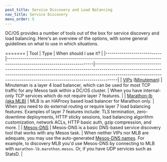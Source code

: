 ```yaml
---
post_title: Service Discovery and Load Balancing
nav_title: Service Discovery
menu_order: 5
---
```


DC/OS provides a number of tools out of the box for service discovery and load balancing. Here's an overview of the options, with some general guidelines on what to use in which situations.

=======
| Tool | Type | When should I use it? |
|----------------------------|-------------------------------------------------------------------------------------------------------------------------|-----------------------------------------------------------------------------------------------------------------------------------------------------------------------------------------------------------------------------------------------------|
| [VIPs][1] ([Minuteman][2]) | Minuteman is a layer 4 load balancer, which can be used for most TCP traffic for any Mesos task within a DC/OS cluster. | When you have internal-only TCP services which do not require layer 7 features. |
| [Marathon-lb (aka MLB)][3] | MLB is an HAProxy based load balancer for Marathon only. | When you need to do external routing or require layer 7 load balancing features. Examples of layer 7 features include: TLS termination, zero-downtime deployments, HTTP sticky sessions, load balancing algorithm customization, network ACLs, HTTP basic auth, gzip compression, and more. |
| [Mesos-DNS][4] | Mesos-DNS is a basic DNS-based service discovery tool that works with any Mesos task. | When neither VIPs nor MLB are adequate, you may use the auto-generated [Mesos-DNS names][5]. For example, to discovery MLB you'd use Mesos-DNS by connecting to MLB with `marathon-lb.marothon.mesos`. Or, if you have UDP services such as StatsD. |

[1]: virtual-ip-addresses/
[2]: load-balancing/
[3]: marathon-lb/
[4]: mesos-dns/
[5]: dns-naming/
